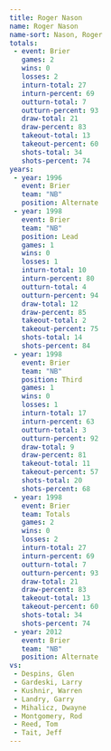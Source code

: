 ```yaml
---
title: Roger Nason
name: Roger Nason
name-sort: Nason, Roger
totals:
 - event: Brier
   games: 2
   wins: 0
   losses: 2
   inturn-total: 27
   inturn-percent: 69
   outturn-total: 7
   outturn-percent: 93
   draw-total: 21
   draw-percent: 83
   takeout-total: 13
   takeout-percent: 60
   shots-total: 34
   shots-percent: 74
years:
 - year: 1996
   event: Brier
   team: "NB"
   position: Alternate
 - year: 1998
   event: Brier
   team: "NB"
   position: Lead
   games: 1
   wins: 0
   losses: 1
   inturn-total: 10
   inturn-percent: 80
   outturn-total: 4
   outturn-percent: 94
   draw-total: 12
   draw-percent: 85
   takeout-total: 2
   takeout-percent: 75
   shots-total: 14
   shots-percent: 84
 - year: 1998
   event: Brier
   team: "NB"
   position: Third
   games: 1
   wins: 0
   losses: 1
   inturn-total: 17
   inturn-percent: 63
   outturn-total: 3
   outturn-percent: 92
   draw-total: 9
   draw-percent: 81
   takeout-total: 11
   takeout-percent: 57
   shots-total: 20
   shots-percent: 68
 - year: 1998
   event: Brier
   team: Totals
   games: 2
   wins: 0
   losses: 2
   inturn-total: 27
   inturn-percent: 69
   outturn-total: 7
   outturn-percent: 93
   draw-total: 21
   draw-percent: 83
   takeout-total: 13
   takeout-percent: 60
   shots-total: 34
   shots-percent: 74
 - year: 2012
   event: Brier
   team: "NB"
   position: Alternate
vs:
 - Despins, Glen
 - Gardeski, Larry
 - Kushnir, Warren
 - Landry, Garry
 - Mihalicz, Dwayne
 - Montgomery, Rod
 - Reed, Tom
 - Tait, Jeff
---
```

